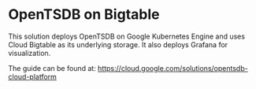 OpenTSDB on Bigtable
============

This solution deploys OpenTSDB on Google Kubernetes Engine and uses Cloud Bigtable as its underlying storage. It also deploys Grafana for visualization.


The guide can be found at:
https://cloud.google.com/solutions/opentsdb-cloud-platform



